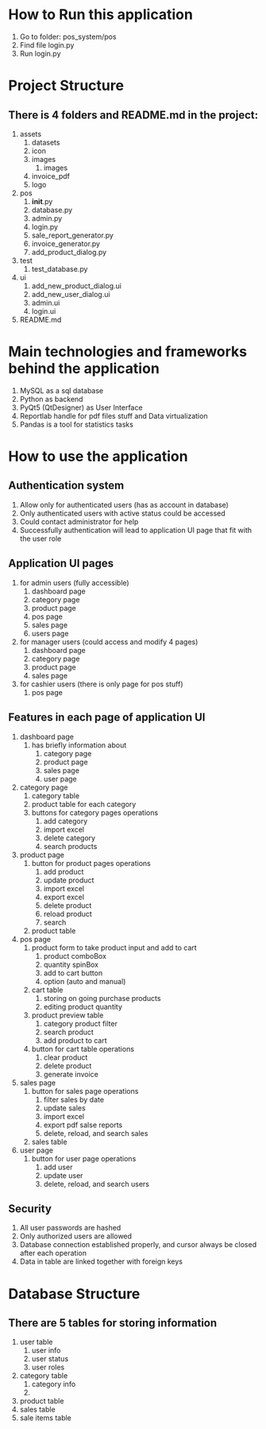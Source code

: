 # How to Run this application
1. Go to folder: pos_system/pos
2. Find file login.py 
3. Run login.py

# Project Structure
## There is 4 folders and README.md in the project:
1. assets <!-- Data folder -->
    1. datasets <!--storing products, categories, and sales data in csv or excel for import to database -->
    2. icon     <!--storing all icons for admin page -->
    3. images
        1. images  <!-- image for login page -->
    4. invoice_pdf <!-- folder to store all pdf invoice after each sale -->
    5. logo        <!-- folder to store logo of the application -->
2. pos <!-- Source code directory -->
    1. __init__.py
    2. database.py <!-- Database class: has all method to initialize connection, fetch data, and modify data -->
    3. admin.py <!-- main backend source code, responsible all user interface as the backend code -->
    4. login.py <!-- Login page, responsible for login operations, and give the admin class a user identity -->
    5. sale_report_generator.py <!-- a class to generate sale report as pdf file -->
    6. invoice_generator.py <!-- a class to generate invoice as pdf file -->
    7. add_product_dialog.py <!-- a class backend user interface dialog, responsible for adding product -->
3. test <!-- Database Class method tester -->
    1. test_database.py
4. ui
    1. add_new_product_dialog.ui <!-- ui for for adding new product -->
    2. add_new_user_dialog.ui    <!-- ui for for adding new user -->
    3. admin.ui  <!-- main ui for whole application especially for admin -->
    4. login.ui  <!-- login ui for authentication purposes -->
5. README.md    

# Main technologies and frameworks behind the application
1. MySQL as a sql database
2. Python as backend
3. PyQt5 (QtDesigner) as User Interface
4. Reportlab handle for pdf files stuff and Data virtualization
5. Pandas is a tool for statistics tasks

# How to use the application
## Authentication system
1. Allow only for authenticated users (has as account in database)
2. Only authenticated users with active status could be accessed
3. Could contact administrator for help 
4. Successfully authentication will lead to application UI page that fit with the user role
## Application UI pages
1. for admin users (fully accessible)
    1. dashboard page
    2. category page
    3. product page
    4. pos page
    5. sales page
    6. users page
2. for manager users (could access and modify 4 pages)
    1. dashboard page
    2. category page
    3. product page
    4. sales page
3. for cashier users (there is only page for pos stuff)
    1. pos page
## Features in each page of application UI
1. dashboard page
    1. has briefly information about
        1. category page
        2. product page
        3. sales page
        4. user page
2. category page
    1. category table
    2. product table for each category
    3. buttons for category pages operations
        1. add category
        2. import excel 
        3. delete category
        4. search products
3. product page
    1. button for product pages operations
        1. add product
        2. update product
        3. import excel
        4. export excel
        5. delete product
        6. reload product
        7. search
    2. product table
4. pos page 
    1. product form to take product input and add to cart
        1. product comboBox 
        2. quantity spinBox
        3. add to cart button
        4. option (auto and manual)
    2. cart table 
        1. storing on going purchase products
        2. editing product quantity
    3. product preview table 
        1. category product filter
        2. search product
        3. add product to cart
    4. button for cart table operations
        1. clear product
        2. delete product
        3. generate invoice 
5. sales page
    1. button for sales page operations
        1. filter sales by date
        2. update sales
        3. import excel
        4. export pdf salse reports
        5. delete, reload, and search sales
    2. sales table 
5. user page
    1. button for user page operations
        1. add user
        2. update user
        3. delete, reload, and search users
## Security
1. All user passwords are hashed
2. Only authorized users are allowed
2. Database connection established properly, and cursor always be closed after each operation
3. Data in table are linked together with foreign keys

# Database Structure
## There are 5 tables for storing information
1. user table
    1. user info
    2. user status
    2. user roles
2. category table
    1. category info
    2. 
3. product table
4. sales table
5. sale items table









